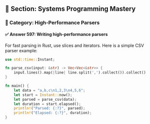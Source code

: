 ## 📘 Section: Systems Programming Mastery  
### 🔹 Category: High-Performance Parsers  
#### ✅ Answer 597: Writing high-performance parsers

For fast parsing in Rust, use slices and iterators. Here is a simple CSV parser example:

```rust
use std::time::Instant;

fn parse_csv(input: &str) -> Vec<Vec<&str>> {
    input.lines().map(|line| line.split(',').collect()).collect()
}

fn main() {
    let data = "a,b,c\n1,2,3\n4,5,6";
    let start = Instant::now();
    let parsed = parse_csv(data);
    let duration = start.elapsed();
    println!("Parsed: {:?}", parsed);
    println!("Elapsed: {:?}", duration);
}
```
